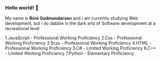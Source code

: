 ### Hello world! 🤙 

 My name is **Rúni Gudmundarson** and i am currently studying Web development, but i do dabble in the dark arts of Software development at a recreational level

1.JavaScript - Professional Working Proficiency
2.Css - Professional Working Proficiency
3.Scss - Professional Working Proficiency
4.HTML - Professional Working Proficiency
5.C# - Limited Working Proficiency
6.C++ - Limited Working Proficiency
7.Python - Elementary Proficiency

<!--
**Raygud/Raygud** is a ✨ _special_ ✨ repository because its `README.md` (this file) appears on your GitHub profile.

Here are some ideas to get you started:

- 🔭 I’m currently working on ...
- 🌱 I’m currently learning ...
- 👯 I’m looking to collaborate on ...
- 🤔 I’m looking for help with ...
- 💬 Ask me about ...
- 📫 How to reach me: ...
- 😄 Pronouns: ...
- ⚡ Fun fact: ...
-->
